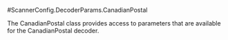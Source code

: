 #ScannerConfig.DecoderParams.CanadianPostal

The CanadianPostal class provides access to parameters that are available for the CanadianPostal decoder.
